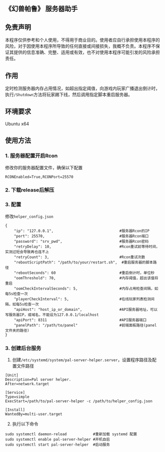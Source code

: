 ## 《幻兽帕鲁》 服务器助手

## 免责声明
本程序仅供参考和个人使用，不得用于商业目的。使用者应自行承担使用本程序的风险，对于因使用本程序所导致的任何直接或间接损失，我概不负责。本程序不保证其提供的信息准确、完整、适用或有效，也不对使用本程序可能引发的风险承担责任。

## 作用
定时检测服务器内存占用情况，如超出指定阈值，向游戏内玩家广播退出倒计时，执行`/Shutdown`方法将玩家踢下线，然后调用指定脚本重启服务器。

## 环境要求
Ubuntu x64

## 使用方法
### 1. 服务器配置开启Rcon
修改你的服务器配置文件，确保以下配置
```
RCONEnabled=True,RCONPort=25570
```
### 2. 下载release后解压
### 3. 配置
修改`helper_config.json`
```
{
    "ip": "127.0.0.1",                              #服务器Rcon的IP
    "port": 25570,                                  #服务器Rcon端口
    "password": "srv_pwd",                          #服务器Rcon密码
    "retryDelay": 10,                               #Rcon重试前等待时间，实测过短会导致再也连不上
    "retryCount": 3,                                #Rcon重试次数
    "rebootScriptPath": "/path/to/your/restart.sh",  #重启服务器的脚本路径
    "rebootSeconds": 60                             #重启倒计时，单位秒
    "oomThreshold": 70,                             #内存阈值，超出该值将重启
    "oomCheckIntervalSeconds": 5,                   #内存占用检查间隔，如每5s检查一次
    "playerCheckInterval": 5,                       #在线玩家列表检测间隔，如每5s检查一次
    "apiHost": "host_ip_or_domain",                 #API服务器地址，可以写服务器IP，或域名，不能设为127.0.0.1/localhost
    "apiPort": 8311                                 #API服务器端口
    "panelPath": "/path/to/panel"                   #前端面板路径(panel文件夹的路径)
}
```
### 3. 创建后台服务
1. 创建`/etc/systemd/system/pal-server-helper.server`，设置程序路径及配置文件路径
```
[Unit]
Description=Pal server helper.
After=network.target

[Service]
Type=simple
ExecStart=/path/to/pal-server-helper -c /path/to/helper_config.json

[Install]
WantedBy=multi-user.target
```

2. 执行以下命令
```
sudo systemctl daemon-reload            #重新加载 systemd 配置
sudo systemctl enable pal-server-helper #开机自启
sudo systemctl start pal-server-helper  #启动服务
```
